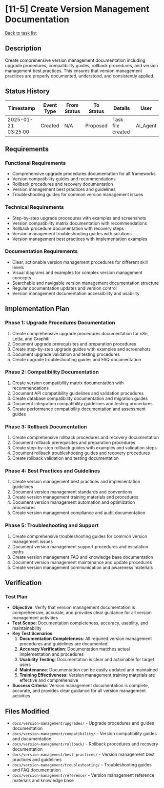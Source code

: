 # [11-5] Create Version Management Documentation

[Back to task list](./tasks.md)

## Description

Create comprehensive version management documentation including upgrade procedures, compatibility guides, rollback procedures, and version management best practices. This ensures that version management practices are properly documented, understood, and consistently applied.

## Status History

| Timestamp | Event Type | From Status | To Status | Details | User |
|-----------|------------|-------------|-----------|---------|------|
| 2025-01-21 03:25:00 | Created | N/A | Proposed | Task file created | AI_Agent |

## Requirements

### Functional Requirements
- Comprehensive upgrade procedures documentation for all frameworks
- Version compatibility guides and recommendations
- Rollback procedures and recovery documentation
- Version management best practices and guidelines
- Troubleshooting guides for common version management issues

### Technical Requirements
- Step-by-step upgrade procedures with examples and screenshots
- Version compatibility matrix documentation with recommendations
- Rollback procedure documentation with recovery steps
- Version management troubleshooting guides with solutions
- Version management best practices with implementation examples

### Documentation Requirements
- Clear, actionable version management procedures for different skill levels
- Visual diagrams and examples for complex version management concepts
- Searchable and navigable version management documentation structure
- Regular documentation updates and version control
- Version management documentation accessibility and usability

## Implementation Plan

### Phase 1: Upgrade Procedures Documentation
1. Create comprehensive upgrade procedures documentation for n8n, Letta, and Graphiti
2. Document upgrade prerequisites and preparation procedures
3. Create step-by-step upgrade guides with examples and screenshots
4. Document upgrade validation and testing procedures
5. Create upgrade troubleshooting guides and FAQ documentation

### Phase 2: Compatibility Documentation
1. Create version compatibility matrix documentation with recommendations
2. Document API compatibility guidelines and validation procedures
3. Create database compatibility documentation and migration guides
4. Document integration compatibility guidelines and testing procedures
5. Create performance compatibility documentation and assessment guides

### Phase 3: Rollback Documentation
1. Create comprehensive rollback procedures and recovery documentation
2. Document rollback prerequisites and preparation procedures
3. Create step-by-step rollback guides with examples and validation steps
4. Document rollback troubleshooting guides and recovery procedures
5. Create rollback validation and testing documentation

### Phase 4: Best Practices and Guidelines
1. Create version management best practices and implementation guidelines
2. Document version management standards and conventions
3. Create version management training materials and procedures
4. Document version management automation and optimization procedures
5. Create version management compliance and audit documentation

### Phase 5: Troubleshooting and Support
1. Create comprehensive troubleshooting guides for common version management issues
2. Document version management support procedures and escalation paths
3. Create version management FAQ and knowledge base documentation
4. Document version management maintenance and update procedures
5. Create version management communication and awareness materials

## Verification

### Test Plan
- **Objective**: Verify that version management documentation is comprehensive, accurate, and provides clear guidance for all version management activities
- **Test Scope**: Documentation completeness, accuracy, usability, and maintainability
- **Key Test Scenarios**:
  1. **Documentation Completeness**: All required version management procedures and guidelines are documented
  2. **Accuracy Verification**: Documentation matches actual implementation and procedures
  3. **Usability Testing**: Documentation is clear and actionable for target users
  4. **Maintenance**: Documentation can be easily updated and maintained
  5. **Training Effectiveness**: Version management training materials are effective and comprehensive
- **Success Criteria**: Version management documentation is complete, accurate, and provides clear guidance for all version management activities

## Files Modified

- `docs/version-management/upgrades/` - Upgrade procedures and guides documentation
- `docs/version-management/compatibility/` - Version compatibility guides and documentation
- `docs/version-management/rollback/` - Rollback procedures and recovery documentation
- `docs/version-management/best-practices/` - Version management best practices and guidelines
- `docs/version-management/troubleshooting/` - Troubleshooting guides and FAQ documentation
- `docs/version-management/reference/` - Version management reference materials and knowledge base
